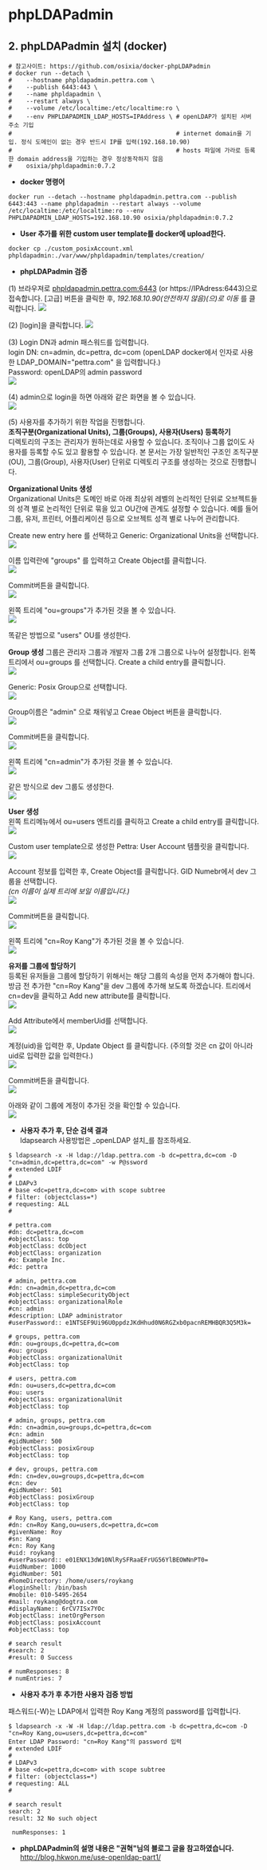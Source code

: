# phpLDAPadmin

## 2. phpLDAPadmin 설치 (docker)
```
# 참고사이트: https://github.com/osixia/docker-phpLDAPadmin
# docker run --detach \
#    --hostname phpldapadmin.pettra.com \
#    --publish 6443:443 \
#    --name phpldapadmin \
#    --restart always \
#    --volume /etc/localtime:/etc/localtime:ro \
#    --env PHPLDAPADMIN_LDAP_HOSTS=IPAddress \ # openLDAP가 설치된 서버 주소 기입
#                                              # internet domain을 기입. 정식 도메인이 없는 경우 반드시 IP를 입력(192.168.10.90)
#                                              # hosts 파일에 가라로 등록한 domain address을 기입하는 경우 정상동작하지 않음
#    osixia/phpldapadmin:0.7.2
```
* **docker 명령어**
```
docker run --detach --hostname phpldapadmin.pettra.com --publish 6443:443 --name phpldapadmin --restart always --volume /etc/localtime:/etc/localtime:ro --env PHPLDAPADMIN_LDAP_HOSTS=192.168.10.90 osixia/phpldapadmin:0.7.2
```
* **User 추가를 위한 custom user template를 docker에 upload한다.**
```
docker cp ./custom_posixAccount.xml phpldapadmin:./var/www/phpldapadmin/templates/creation/
```

* **phpLDAPadmin 검증**  

(1) 브라우져로 [phpldapadmin.pettra.com:6443](https://phpldapadmin.pettra.com:6443) (or https://IPAdress:6443)으로 접속합니다. [고급] 버튼을 클릭한 후, _192.168.10.90(안전하지 않음)(으)로 이동_ 를 클릭합니다.
![](/assets/phpLDAPadmin_1.png)  

(2) [login]을 클릭합니다.
![](/assets/phpLDAPadmin_2.png)  

(3) Login DN과 admin 패스워드를 입력합니다.  
login DN: cn=admin, dc=pettra, dc=com (openLDAP docker에서 인자로 사용한 LDAP_DOMAIN="pettra.com" 을 입력합니다.)  
Password: openLDAP의 admin password  
![](/assets/phpLDAPadmin_3.png)  

(4) admin으로 login을 하면 아래와 같은 화면을 볼 수 있습니다.  
![](/assets/phpLDAPadmin_4.png)  

(5) 사용자를 추가하기 위한 작업을 진행합니다.  
**조직구분(Organizational Units), 그룹(Groups), 사용자(Users) 등록하기**  
디렉토리의 구조는 관리자가 원하는데로 사용할 수 있습니다. 조직이나 그룹 없이도 사용자를 등록할 수도 있고 활용할 수 있습니다. 본 문서는 가장 일반적인 구조인 조직구분(OU), 그룹(Group), 사용자(User) 단위로 디렉토리 구조를 생성하는 것으로 진행합니다.

**Organizational Units 생성**  
Organizational Units은 도메인 바로 아래 최상위 레벨의 논리적인 단위로 오브젝트들의 성격 별로 논리적인 단위로 묶을 있고 OU간에 관계도 설정할 수 있습니다. 예를 들어 그룹, 유저, 프린터, 어플리케이션 등으로 오브젝트 성격 별로 나누어 관리합니다.  
  
Create new entry here 를 선택하고 Generic: Organizational Units을 선택합니다.  
![](/assets/phpLDAPadmin_ou_1.png)  

이름 입력란에 "groups" 를 입력하고 Create Object를 클릭합니다.  
![](/assets/phpLDAPadmin_ou_2.png)  

Commit버튼을 클릭합니다.  
![](/assets/phpLDAPadmin_ou_3.png)  

왼쪽 트리에 "ou=groups"가 추가된 것을 볼 수 있습니다.  
![](/assets/phpLDAPadmin_ou_4.png)  

똑같은 방법으로 "users" OU를 생성한다.  

**Group 생성**
그룹은 관리자 그룹과 개발자 그룹 2개 그룹으로 나누어 설정합니다. 왼쪽 트리에서 ou=groups 를 선택합니다. Create a child entry를 클릭합니다.  
![](/assets/phpLDAPadmin_grp_1.png)  

Generic: Posix Group으로 선택합니다.  
![](/assets/phpLDAPadmin_grp_2.png)  

Group이름은 "admin" 으로 채워넣고 Creae Object 버튼을 클릭합니다.  
![](/assets/phpLDAPadmin_grp_3.png)  

Commit버튼을 클릭합니다.  
![](/assets/phpLDAPadmin_grp_4.png)  

왼쪽 트리에 "cn=admin"가 추가된 것을 볼 수 있습니다.  
![](/assets/phpLDAPadmin_grp_5.png)  

같은 방식으로 dev 그룹도 생성한다.  
![](/assets/phpLDAPadmin_grp_6.png)  

**User 생성**  
왼쪽 트리메뉴에서 ou=users 엔트리를 클릭하고 Create a child entry를 클릭합니다.  
![](/assets/phpLDAPadmin_user_1.png)  

Custom user template으로 생성한 Pettra: User Account 템플릿을 클릭합니다.  
![](/assets/phpLDAPadmin_user_2.png)  

Account 정보를 입력한 후, Create Object를 클릭합니다. GID Numebr에서 dev 그룹을 선택합니다.  
_(cn 이름이 실제 트리에 보일 이름입니다.)_  
![](/assets/phpLDAPadmin_user_3.png)  

Commit버튼을 클릭합니다.  
![](/assets/phpLDAPadmin_user_4.png)  

왼쪽 트리에 "cn=Roy Kang"가 추가된 것을 볼 수 있습니다.  
![](/assets/phpLDAPadmin_user_5.png)  

**유저를 그룹에 할당하기**  
등록된 유저들을 그룹에 할당하기 위해서는 해당 그룹의 속성을 먼저 추가해야 합니다. 방금 전 추가한 "cn=Roy Kang"을 dev 그룹에 추가해 보도록 하겠습니다. 트리에서 cn=dev을 클릭하고 Add new attribute를 클릭합니다.  
![](/assets/phpLDAPadmin_grp_user_1.png)  

Add Attribute에서 memberUid를 선택합니다.  
![](/assets/phpLDAPadmin_grp_user_2.png)  

계정(uid)을 입력한 후, Update Object 를 클릭합니다. (주의할 것은 cn 값이 아니라 uid로 입력한 값을 입력한다.)    
![](/assets/phpLDAPadmin_grp_user_3.png)  

Commit버튼을 클릭합니다.  
![](/assets/phpLDAPadmin_grp_user_4.png)  

아래와 같이 그룹에 계정이 추가된 것을 확인할 수 있습니다.  
![](/assets/phpLDAPadmin_grp_user_5.png)  

* **사용자 추가 후, 단순 검색 결과**  
ldapsearch 사용방법은 _openLDAP 설치_를 참조하세요.

```
$ ldapsearch -x -H ldap://ldap.pettra.com -b dc=pettra,dc=com -D "cn=admin,dc=pettra,dc=com" -w P@ssword
# extended LDIF
#
# LDAPv3
# base <dc=pettra,dc=com> with scope subtree
# filter: (objectclass=*)
# requesting: ALL
#

# pettra.com
#dn: dc=pettra,dc=com
#objectClass: top
#objectClass: dcObject
#objectClass: organization
#o: Example Inc.
#dc: pettra

# admin, pettra.com
#dn: cn=admin,dc=pettra,dc=com
#objectClass: simpleSecurityObject
#objectClass: organizationalRole
#cn: admin
#description: LDAP administrator
#userPassword:: e1NTSEF9Ui96U0ppdzJKdHhud0N6RGZxb0pacnREMHBQR3Q5M3k=

# groups, pettra.com
#dn: ou=groups,dc=pettra,dc=com
#ou: groups
#objectClass: organizationalUnit
#objectClass: top

# users, pettra.com
#dn: ou=users,dc=pettra,dc=com
#ou: users
#objectClass: organizationalUnit
#objectClass: top

# admin, groups, pettra.com
#dn: cn=admin,ou=groups,dc=pettra,dc=com
#cn: admin
#gidNumber: 500
#objectClass: posixGroup
#objectClass: top

# dev, groups, pettra.com
#dn: cn=dev,ou=groups,dc=pettra,dc=com
#cn: dev
#gidNumber: 501
#objectClass: posixGroup
#objectClass: top

# Roy Kang, users, pettra.com
#dn: cn=Roy Kang,ou=users,dc=pettra,dc=com
#givenName: Roy
#sn: Kang
#cn: Roy Kang
#uid: roykang
#userPassword:: e01ENX13dW10NlRySFRaaEFrUG56YlBEOWNnPT0=
#uidNumber: 1000
#gidNumber: 501
#homeDirectory: /home/users/roykang
#loginShell: /bin/bash
#mobile: 010-5495-2654
#mail: roykang@dogtra.com
#displayName:: 6rCV7ISx7YOc
#objectClass: inetOrgPerson
#objectClass: posixAccount
#objectClass: top

# search result
#search: 2
#result: 0 Success

# numResponses: 8
# numEntries: 7
```

* **사용자 추가 후 추가한 사용자 검증 방법**  

패스워드(-W)는 LDAP에서 입력한 Roy Kang 계정의 password를 입력합니다.  

```
$ ldapsearch -x -W -H ldap://ldap.pettra.com -b dc=pettra,dc=com -D "cn=Roy Kang,ou=users,dc=pettra,dc=com"
Enter LDAP Password: "cn=Roy Kang"의 password 입력
# extended LDIF
#
# LDAPv3
# base <dc=pettra,dc=com> with scope subtree
# filter: (objectclass=*)
# requesting: ALL
#

# search result
search: 2
result: 32 No such object

 numResponses: 1
```

* **phpLDAPadmin의 설명 내용은 "권혁"님의 블로그 글을 참고하였습니다.**  
<http://blog.hkwon.me/use-openldap-part1/>  

